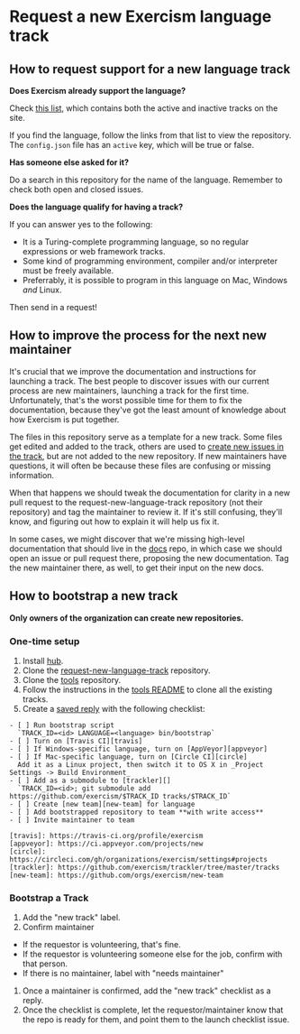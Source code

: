 # Request a new Exercism language track

## How to request support for a new language track

**Does Exercism already support the language?**

Check [this list][trackler-tracks], which contains both the active and inactive tracks on the site.

If you find the language, follow the links from that list to view the repository. The `config.json` file
has an `active` key, which will be true or false.

**Has someone else asked for it?**

Do a search in this repository for the name of the language. Remember to check both open and closed issues.

[new-issue]: https://github.com/exercism/request-new-language-track/issues/new
[trackler-tracks]: https://github.com/exercism/trackler/tree/master/tracks

**Does the language qualify for having a track?**

If you can answer yes to the following:

- It is a Turing-complete programming language, so no regular expressions or web framework tracks.
- Some kind of programming environment, compiler and/or interpreter must be freely available.
- Preferrably, it is possible to program in this language on Mac, Windows *and* Linux.

Then send in a request!

## How to improve the process for the next new maintainer

It's crucial that we improve the documentation and instructions for launching a track. The best people to discover
issues with our current process are new maintainers, launching a track for the first time. Unfortunately,
that's the worst possible time for them to fix the documentation, because they've got the least amount of
knowledge about how Exercism is put together.

The files in this repository serve as a template for a new track. Some files get edited and added to the track,
others are used to [create new issues in the track][issue-templates], but are not added to the new repository.
If new maintainers have questions, it will often be because these files are confusing or missing information.

When that happens we should tweak the documentation for clarity in a new pull request to the request-new-language-track
repository (not their repository) and tag the maintainer to review it. If it's still confusing, they'll know,
and figuring out how to explain it will help us fix it.

In some cases, we might discover that we're missing high-level documentation that should live in the [docs][]
repo, in which case we should open an issue or pull request there, proposing the new documentation. Tag the new
maintainer there, as well, to get their input on the new docs.

[checklist]: https://github.com/exercism/request-new-language-track/blob/master/CHECKLIST.md
[docs]: https://github.com/exercism/docs
[issue-templates]: https://github.com/exercism/request-new-language-track/blob/master/bin/bootstrap#L67-L73

## How to bootstrap a new track

**Only owners of the organization can create new repositories.**

### One-time setup

1. Install [hub][].
1. Clone the [request-new-language-track][] repository.
1. Clone the [tools][] repository.
1. Follow the instructions in the [tools README][clone-tracks] to clone all the existing tracks.
1. Create a [saved reply][saved-replies] with the following checklist:

```
- [ ] Run bootstrap script
  `TRACK_ID=<id> LANGUAGE=<language> bin/bootstrap`
- [ ] Turn on [Travis CI][travis]
- [ ] If Windows-specific language, turn on [AppVeyor][appveyor]
- [ ] If Mac-specific language, turn on [Circle CI][circle]
  Add it as a Linux project, then switch it to OS X in _Project Settings -> Build Environment_
- [ ] Add as a submodule to [trackler][]
  `TRACK_ID=<id>; git submodule add https://github.com/exercism/$TRACK_ID tracks/$TRACK_ID`
- [ ] Create [new team][new-team] for language
- [ ] Add bootstrapped repository to team **with write access**
- [ ] Invite maintainer to team

[travis]: https://travis-ci.org/profile/exercism
[appveyor]: https://ci.appveyor.com/projects/new
[circle]: https://circleci.com/gh/organizations/exercism/settings#projects
[trackler]: https://github.com/exercism/trackler/tree/master/tracks
[new-team]: https://github.com/orgs/exercism/new-team
```

### Bootstrap a Track

1. Add the "new track" label.
1. Confirm maintainer
  - If the requestor is volunteering, that's fine.
  - If the requestor is volunteering someone else for the job, confirm with that person.
  - If there is no maintainer, label with "needs maintainer"
1. Once a maintainer is confirmed, add the "new track" checklist as a reply.
1. Once the checklist is complete, let the requestor/maintainer know that the repo is ready for them,
  and point them to the launch checklist issue.

[saved-replies]: https://github.com/blog/2135-saved-replies
[request-new-language-track]: https://github.com/exercism/request-new-language-track
[tools]: https://github.com/exercism/tools
[clone-tracks]: https://github.com/exercism/tools#scripts
[hub]: http://github.com/github/hub
